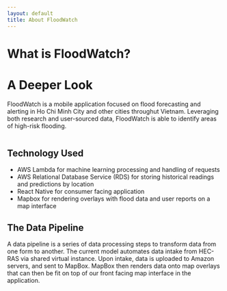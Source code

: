 ```yaml
---
layout: default
title: About FloodWatch
---
```


<div class="post">
	<h1 class="pageTitle">What is FloodWatch?</h1>
    <h1>A Deeper Look</h1>
    <p class="intro">FloodWatch is a mobile application focused on flood forecasting and alerting in Ho Chi Minh City and other cities throughut Vietnam. Leveraging both research and user-sourced data, FloodWatch is able to identify areas of high-risk flooding.</p>
    <img src="{{ '../floodwatchappdesign.png' }}" alt=""><br/>
    <h2>Technology Used</h2>
	<ul>
  	<li>AWS Lambda for machine learning processing and handling of requests</li>
  	<li>AWS Relational Database Service (RDS) for storing historical readings and predictions by location</li>
  	<li>React Native for consumer facing application</li>
	<li>Mapbox for rendering overlays with flood data and user reports on a map interface</li>
  	</ul>
    <h2>The Data Pipeline</h2>
    <p>A data pipeline is a series of data processing steps to transform data from one form to another. The current model automates data intake from HEC-RAS via shared virtual instance. Upon intake, data is uploaded to Amazon servers, and sent to MapBox. MapBox then renders data onto map overlays that can then be fit on top of our front facing map interface in the application.</p>
	<img src="{{ '../DataPipeline.PNG' }}" alt=""><br/>
</div>
